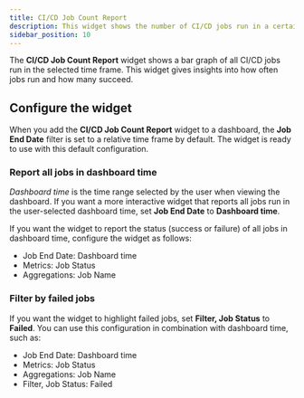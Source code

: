 ```yaml
---
title: CI/CD Job Count Report
description: This widget shows the number of CI/CD jobs run in a certain time frame.
sidebar_position: 10
---
```


The **CI/CD Job Count Report** widget shows a bar graph of all CI/CD jobs run in the selected time frame. This widget gives insights into how often jobs run and how many succeed.

## Configure the widget

When you add the **CI/CD Job Count Report** widget to a dashboard, the **Job End Date** filter is set to a relative time frame by default. The widget is ready to use with this default configuration.

### Report all jobs in dashboard time

_Dashboard time_ is the time range selected by the user when viewing the dashboard. If you want a more interactive widget that reports all jobs run in the user-selected dashboard time, set **Job End Date** to **Dashboard time**.

If you want the widget to report the status (success or failure) of all jobs in dashboard time, configure the widget as follows:

* Job End Date: Dashboard time
* Metrics: Job Status
* Aggregations: Job Name

<!-- img .gitbook/assets/image (63).png - CICD Job Count Report set to all jobs in dashboard time -->

### Filter by failed jobs

If you want the widget to highlight failed jobs, set **Filter, Job Status** to **Failed**. You can use this configuration in combination with dashboard time, such as:

* Job End Date: Dashboard time
* Metrics: Job Status
* Aggregations: Job Name
* Filter, Job Status: Failed

<!-- img .gitbook/assets/image (28).png - CICD Job Count Report widget showing only failed jobs. -->
